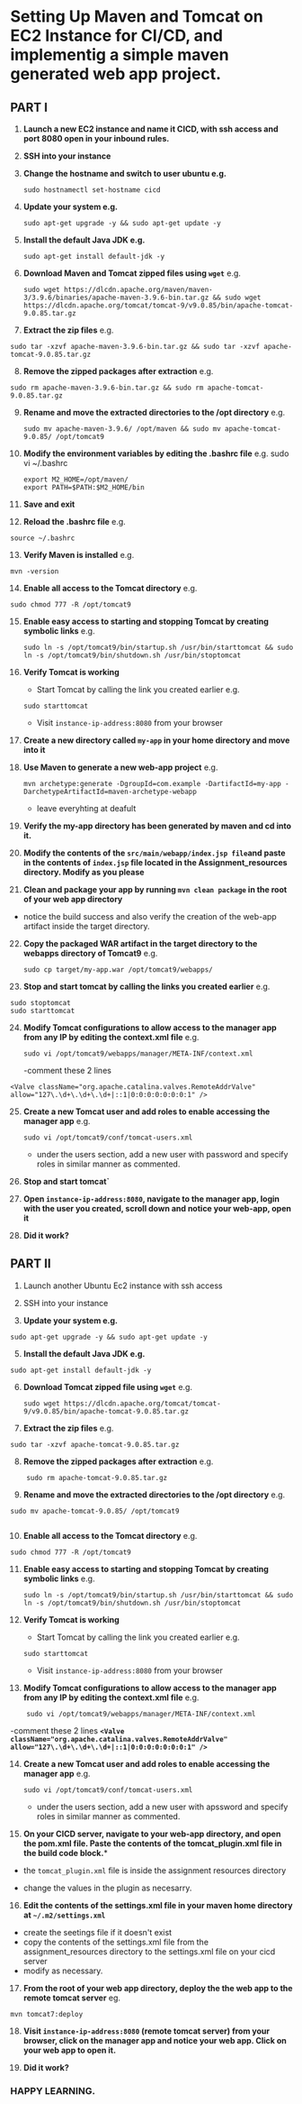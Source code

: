 # Setting Up Maven and Tomcat on EC2 Instance for CI/CD, and implementig a simple maven generated web app project.

## PART I

1. **Launch a new EC2 instance and name it CICD, with ssh access and port 8080 open in your inbound rules.**

2. **SSH into your instance**

3. **Change the hostname and switch to user ubuntu e.g.** 
    ```
    sudo hostnamectl set-hostname cicd

    ```

4. **Update your system e.g.** 
    ```
    sudo apt-get upgrade -y && sudo apt-get update -y

    ```

5. **Install the default Java JDK e.g.** 
    ```
    sudo apt-get install default-jdk -y

    ```

6. **Download Maven and Tomcat zipped files using ```wget```**
   e.g. 
   ```
   sudo wget https://dlcdn.apache.org/maven/maven-3/3.9.6/binaries/apache-maven-3.9.6-bin.tar.gz && sudo wget https://dlcdn.apache.org/tomcat/tomcat-9/v9.0.85/bin/apache-tomcat-9.0.85.tar.gz
   
   ```

7. **Extract the zip files** 
e.g. 
```
sudo tar -xzvf apache-maven-3.9.6-bin.tar.gz && sudo tar -xzvf apache-tomcat-9.0.85.tar.gz

```

8. **Remove the zipped packages after extraction** 
e.g. 
```
sudo rm apache-maven-3.9.6-bin.tar.gz && sudo rm apache-tomcat-9.0.85.tar.gz

```

9. **Rename and move the extracted directories to the /opt directory**
   e.g. 
   ```
   sudo mv apache-maven-3.9.6/ /opt/maven && sudo mv apache-tomcat-9.0.85/ /opt/tomcat9
   
   ```

10. **Modify the environment variables by editing the .bashrc file**
    e.g. sudo vi ~/.bashrc
    ```
    export M2_HOME=/opt/maven/
    export PATH=$PATH:$M2_HOME/bin
    ```

11. **Save and exit**

12. **Reload the .bashrc file** 
e.g. 
```
source ~/.bashrc

```

13. **Verify Maven is installed** 
e.g. 
```
mvn -version

```

14. **Enable all access to the Tomcat directory** 
e.g. 
```
sudo chmod 777 -R /opt/tomcat9

```

15. **Enable easy access to starting and stopping Tomcat by creating symbolic links**
    e.g. 
    ```
    sudo ln -s /opt/tomcat9/bin/startup.sh /usr/bin/starttomcat && sudo ln -s /opt/tomcat9/bin/shutdown.sh /usr/bin/stoptomcat
    
    ```

16. **Verify Tomcat is working**  
    - Start Tomcat by calling the link you created earlier 
    e.g. 
    ```
    sudo starttomcat
    
    ```
    - Visit ```instance-ip-address:8080``` from your browser

17. **Create a new directory called ```my-app``` in your home directory and move into it**

18. **Use Maven to generate a new web-app project**
    e.g. 
    ```
    mvn archetype:generate -DgroupId=com.example -DartifactId=my-app -DarchetypeArtifactId=maven-archetype-webapp
    
    ```

    - leave everyhting at deafult

19. **Verify the my-app directory has been generated by maven and cd into it.**

20. **Modify the contents of the ```src/main/webapp/index.jsp file```and paste in the contents of ```index.jsp``` file located in the Assignment_resources directory. Modify as you please**

21. **Clean and package your app by running ```mvn clean package``` in the root of your web app directory**
- notice the build success and also verify the creation of the web-app artifact inside the target directory.

22. **Copy the packaged WAR artifact in the target directory to the webapps directory of Tomcat9**
    e.g. 
    ```
    sudo cp target/my-app.war /opt/tomcat9/webapps/
    
    ```

23. **Stop and start tomcat by calling the links you created earlier** 
e.g. 
```
sudo stoptomcat
sudo starttomcat

```

24. **Modify Tomcat configurations to allow access to the manager app from any IP by editing the context.xml file**
    e.g. 
    ```
    sudo vi /opt/tomcat9/webapps/manager/META-INF/context.xml
    
    ```
    -comment these 2 lines
```
<Valve className="org.apache.catalina.valves.RemoteAddrValve" allow="127\.\d+\.\d+\.\d+|::1|0:0:0:0:0:0:0:1" />

```

25. **Create a new Tomcat user and add roles to enable accessing the manager app**
    e.g. 
    ```
    sudo vi /opt/tomcat9/conf/tomcat-users.xml
    
    ```
    - under the users section, add a new user with password and specify roles in similar manner as commented.

26. **Stop and start tomcat`**

27. **Open ```instance-ip-address:8080```, navigate to the manager app, login with the user you created, scroll down and notice your web-app, open it**

28. **Did it work?**



## PART II

1. Launch another Ubuntu Ec2 instance with ssh access

2. SSH into your instance

4. **Update your system e.g.** 
```
sudo apt-get upgrade -y && sudo apt-get update -y

```

5. **Install the default Java JDK e.g.** 
```
sudo apt-get install default-jdk -y

```

6. **Download Tomcat zipped file using ```wget```**
   e.g. 
   ```
   sudo wget https://dlcdn.apache.org/tomcat/tomcat-9/v9.0.85/bin/apache-tomcat-9.0.85.tar.gz
   
   ```

7. **Extract the zip files** 
e.g. 
```
sudo tar -xzvf apache-tomcat-9.0.85.tar.gz

```

8. **Remove the zipped packages after extraction** 
e.g. 
```
    sudo rm apache-tomcat-9.0.85.tar.gz

```

9. **Rename and move the extracted directories to the /opt directory**
e.g. 
```
sudo mv apache-tomcat-9.0.85/ /opt/tomcat9
   
```

10. **Enable all access to the Tomcat directory** 
e.g. 
```
sudo chmod 777 -R /opt/tomcat9

```

11. **Enable easy access to starting and stopping Tomcat by creating symbolic links**
    e.g. 
    ```
    sudo ln -s /opt/tomcat9/bin/startup.sh /usr/bin/starttomcat && sudo ln -s /opt/tomcat9/bin/shutdown.sh /usr/bin/stoptomcat
    
    ```

12. **Verify Tomcat is working**  
    - Start Tomcat by calling the link you created earlier 
    e.g. 
    ```
    sudo starttomcat
    
    ```
    - Visit ```instance-ip-address:8080``` from your browser

13.  **Modify Tomcat configurations to allow access to the manager app from any IP by editing the context.xml file**
e.g. 
```
    sudo vi /opt/tomcat9/webapps/manager/META-INF/context.xml

```
-comment these 2 lines
**```<Valve className="org.apache.catalina.valves.RemoteAddrValve" allow="127\.\d+\.\d+\.\d+|::1|0:0:0:0:0:0:0:1" />```**

14. **Create a new Tomcat user and add roles to enable accessing the manager app**
    e.g. 
    ```
    sudo vi /opt/tomcat9/conf/tomcat-users.xml
    
    ```
    - under the users section, add a new user with apssword and specify roles in similar manner as commented.

15. **On your CICD server, navigate to your web-app directory, and open the pom.xml file. Paste the contents of the tomcat_plugin.xml file in the build code block.***

- the ```tomcat_plugin.xml``` file is inside the assignment resources directory

- change the values in the plugin as necesarry.

16. **Edit the contents of the settings.xml file in your maven home directory at ``` ~/.m2/settings.xml ```**
- create the seetings file if it doesn't exist
- copy the contents of the settings.xml file from the assignment_resources directory to the settings.xml file on your cicd server
- modify as necessary.

17. **From the root of your web app directory, deploy the the web app to the remote tomcat server**
eg.
```
mvn tomcat7:deploy

```

18. **Visit ```instance-ip-address:8080``` (remote tomcat server) from your browser, click on the manager app and notice your web app. Click on your web app to open it.**

19. **Did it work?**

### HAPPY LEARNING.
